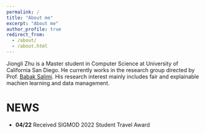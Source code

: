 ```yaml
---
permalink: /
title: "About me"
excerpt: "About me"
author_profile: true
redirect_from: 
  - /about/
  - /about.html
---
```


Jiongli Zhu is a Master student in Computer Science at University of California San Diego. He currently works in the research group directed by Prof. [Babak Salimi](https://bsalimi.github.io/). His research interest mainly includes fair and explainable machien learning and data management.

NEWS
======
* **04/22** Received SIGMOD 2022 Student Travel Award


<script type="text/javascript" id="clustrmaps" src="//clustrmaps.com/map_v2.js?d=EDRFLLmYV_04jV0XECpDJonac7HIQqparNoTmPbFMvo&cl=ffffff&w=a"></script>